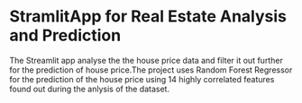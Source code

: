 # StramlitApp for Real Estate Analysis and Prediction
 The Streamlit app analyse the the house price data and filter it out further for the prediction of house price.The project uses Random Forest Regressor for the prediction of the house price using 14 highly correlated features found out during the anlysis of the dataset.
